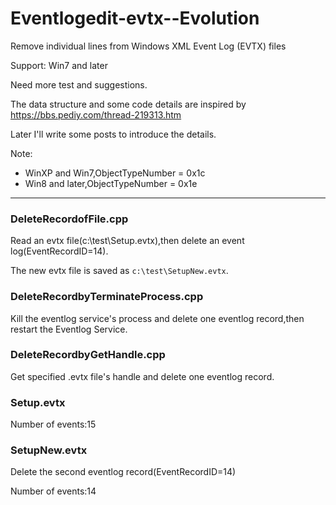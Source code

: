 # Eventlogedit-evtx--Evolution
Remove individual lines from Windows XML Event Log (EVTX) files

Support: Win7 and later

Need more test and suggestions.

The data structure and some code details are inspired by https://bbs.pediy.com/thread-219313.htm

Later I'll write some posts to introduce the details.

Note:

- WinXP and Win7,ObjectTypeNumber = 0x1c
- Win8 and later,ObjectTypeNumber = 0x1e

---

### DeleteRecordofFile.cpp

Read an evtx file(c:\\test\\Setup.evtx),then delete an event log(EventRecordID=14).

The new evtx file is saved as `c:\test\SetupNew.evtx`.

### DeleteRecordbyTerminateProcess.cpp

Kill the eventlog service's process and delete one eventlog record,then restart the Eventlog Service.

### DeleteRecordbyGetHandle.cpp

Get specified .evtx file's handle and delete one eventlog record.

### Setup.evtx

Number of events:15

### SetupNew.evtx

Delete the second eventlog record(EventRecordID=14)

Number of events:14
